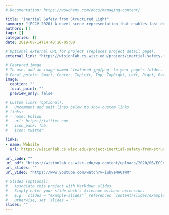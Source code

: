 ```yaml
---
# Documentation: https://wowchemy.com/docs/managing-content/

title: "Inertial Safety from Structured Light"
summary: "(ECCV 2020) A novel scene representation that enables fast detection of obstacles in scenarios involving camera or scene motion using single-shot structured light"
authors: []
tags: []
categories: []
date: 2019-08-14T14:48:10-05:00

# Optional external URL for project (replaces project detail page).
external_link: "https://wisionlab.cs.wisc.edu/project/inertial-safety-from-structured-light/"

# Featured image
# To use, add an image named `featured.jpg/png` to your page's folder.
# Focal points: Smart, Center, TopLeft, Top, TopRight, Left, Right, BottomLeft, Bottom, BottomRight.
image:
  caption: ""
  focal_point: ""
  preview_only: false

# Custom links (optional).
#   Uncomment and edit lines below to show custom links.
# links:
# - name: Follow
#   url: https://twitter.com
#   icon_pack: fab
#   icon: twitter

links:
- name: Website
  url: https://wisionlab.cs.wisc.edu/project/inertial-safety-from-structured-light/
  
url_code: ""
url_pdf: "https://wisionlab.cs.wisc.edu/wp-content/uploads/2020/06/ECCV20___Inertial_Safety__CR_.pdf"
url_slides: ""
url_video: "https://www.youtube.com/watch?v=iubveMAOaWM"

# Slides (optional).
#   Associate this project with Markdown slides.
#   Simply enter your slide deck's filename without extension.
#   E.g. `slides = "example-slides"` references `content/slides/example-slides.md`.
#   Otherwise, set `slides = ""`.
slides: ""
---
```

